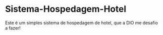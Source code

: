 # Sistema-Hospedagem-Hotel
Este é um simples sistema de hospedagem de hotel, que a DIO me desafio a fazer!
